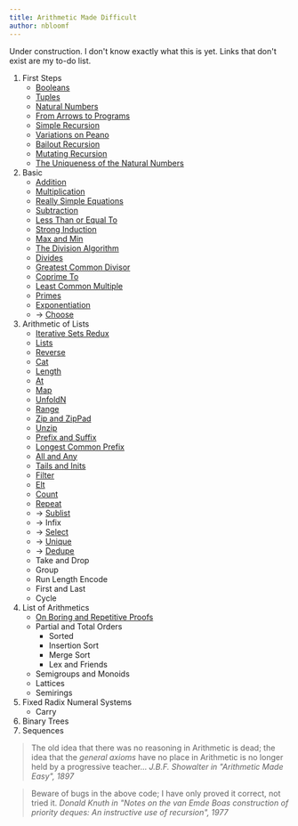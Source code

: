 ```yaml
---
title: Arithmetic Made Difficult
author: nbloomf
---
```


Under construction. I don't know exactly what this is yet. Links that don't exist are my to-do list.

1. First Steps
    * [Booleans](/posts/arithmetic-made-difficult/Booleans.html)
    * [Tuples](/posts/arithmetic-made-difficult/Tuples.html)
    * [Natural Numbers](/posts/arithmetic-made-difficult/natural-numbers.html)
    * [From Arrows to Programs](/posts/arithmetic-made-difficult/Unary.html)
    * [Simple Recursion](/posts/arithmetic-made-difficult/SimpleRecursion.html)
    * [Variations on Peano](/posts/arithmetic-made-difficult/variations-on-peano.html)
    * [Bailout Recursion](/posts/arithmetic-made-difficult/BailoutRecursion.html)
    * [Mutating Recursion](/posts/arithmetic-made-difficult/MutatingRecursion.html)
    * [The Uniqueness of the Natural Numbers](/posts/arithmetic-made-difficult/NaturalNumbers.html)
2. Basic
    * [Addition](/posts/arithmetic-made-difficult/Plus.html)
    * [Multiplication](/posts/arithmetic-made-difficult/Times.html)
    * [Really Simple Equations](/posts/arithmetic-made-difficult/really-simple-equations.html)
    * [Subtraction](/posts/arithmetic-made-difficult/Minus.html)
    * [Less Than or Equal To](/posts/arithmetic-made-difficult/LessThanOrEqualTo.html)
    * [Strong Induction](/posts/arithmetic-made-difficult/strong-induction.html)
    * [Max and Min](/posts/arithmetic-made-difficult/MaxAndMin.html)
    * [The Division Algorithm](/posts/arithmetic-made-difficult/DivisionAlgorithm.html)
    * [Divides](/posts/arithmetic-made-difficult/Divides.html)
    * [Greatest Common Divisor](/posts/arithmetic-made-difficult/GreatestCommonDivisor.html)
    * [Coprime To](/posts/arithmetic-made-difficult/CoprimeTo.html)
    * [Least Common Multiple](/posts/arithmetic-made-difficult/LeastCommonMultiple.html)
    * [Primes](/posts/arithmetic-made-difficult/IsPrime.html)
    * [Exponentiation](/posts/arithmetic-made-difficult/Exponentiation.html)
    * -> [Choose](/posts/arithmetic-made-difficult/Choose.html)
3. Arithmetic of Lists
    * [Iterative Sets Redux](/posts/arithmetic-made-difficult/iterative-sets-redux.html)
    * [Lists](/posts/arithmetic-made-difficult/Lists.html)
    * [Reverse](/posts/arithmetic-made-difficult/Reverse.html)
    * [Cat](/posts/arithmetic-made-difficult/Cat.html)
    * [Length](/posts/arithmetic-made-difficult/Length.html)
    * [At](/posts/arithmetic-made-difficult/At.html)
    * [Map](/posts/arithmetic-made-difficult/Map.html)
    * [UnfoldN](/posts/arithmetic-made-difficult/UnfoldN.html)
    * [Range](/posts/arithmetic-made-difficult/Range.html)
    * [Zip and ZipPad](/posts/arithmetic-made-difficult/Zip.html)
    * [Unzip](/posts/arithmetic-made-difficult/Unzip.html)
    * [Prefix and Suffix](/posts/arithmetic-made-difficult/Prefix.html)
    * [Longest Common Prefix](/posts/arithmetic-made-difficult/LongestCommonPrefix.html)
    * [All and Any](/posts/arithmetic-made-difficult/AllAndAny.html)
    * [Tails and Inits](/posts/arithmetic-made-difficult/TailsAndInits.html)
    * [Filter](/posts/arithmetic-made-difficult/Filter.html)
    * [Elt](/posts/arithmetic-made-difficult/Elt.html)
    * [Count](/posts/arithmetic-made-difficult/Count.html)
    * [Repeat](/posts/arithmetic-made-difficult/Repeat.html)
    * -> [Sublist](/posts/arithmetic-made-difficult/Sublist.html)
    * -> Infix
    * -> [Select](/posts/arithmetic-made-difficult/Select.html)
    * -> [Unique](/posts/arithmetic-made-difficult/Unique.html)
    * -> [Dedupe](/posts/arithmetic-made-difficult/Dedupe.html)
    * Take and Drop
    * Group
    * Run Length Encode
    * First and Last
    * Cycle
4. List of Arithmetics
    * [On Boring and Repetitive Proofs](/posts/arithmetic-made-difficult/on-boring-proofs.html)
    * Partial and Total Orders
        * Sorted
        * Insertion Sort
        * Merge Sort
        * Lex and Friends
    * Semigroups and Monoids
    * Lattices
    * Semirings
5. Fixed Radix Numeral Systems
    * Carry
6. Binary Trees
7. Sequences

> The old idea that there was no reasoning in Arithmetic is dead; the idea that the *general axioms* have no place in Arithmetic is no longer held by a progressive teacher... <cite>J.B.F. Showalter in "Arithmetic Made Easy", 1897</cite>

> Beware of bugs in the above code; I have only proved it correct, not tried it. <cite>Donald Knuth in "Notes on the van Emde Boas construction of priority deques: An instructive use of recursion", 1977</cite>
